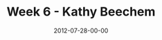 ---
layout: message
category: message
series: "The Good Life"
title: "Week 6 - Kathy Beechem"
date: 2012-07-28-00-00
message_id: 739
audio: "http://s3.amazonaws.com/crossroads-media/messages/audio/goodlife_06.mp3"
audio-duration: "38:46"
program: "http://s3.amazonaws.com/crossroads-media/documents/07_28-29_12Program.pdf"
description: "We're learning about how the good life comes when we take Jesus at his word."
video: "http://s3.amazonaws.com/crossroads-media/messages/video/goodlife_06.mp4"
video-duration: "38:51"
yt-embed-url: "//www.youtube.com/embed/QKEMXKYkm-0"
video-image: "http://s3.amazonaws.com/crossroads-media/images/goodlife_06_still.jpg"
tag: 
 - beechem
 - good-life
 - program
explicit: false
---